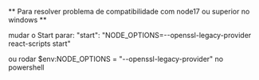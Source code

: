 ** Para resolver problema de compatibilidade com node17 ou superior no windows **

mudar o Start parar:   "start": "NODE_OPTIONS=--openssl-legacy-provider react-scripts start"

ou rodar $env:NODE_OPTIONS = "--openssl-legacy-provider" no powershell
